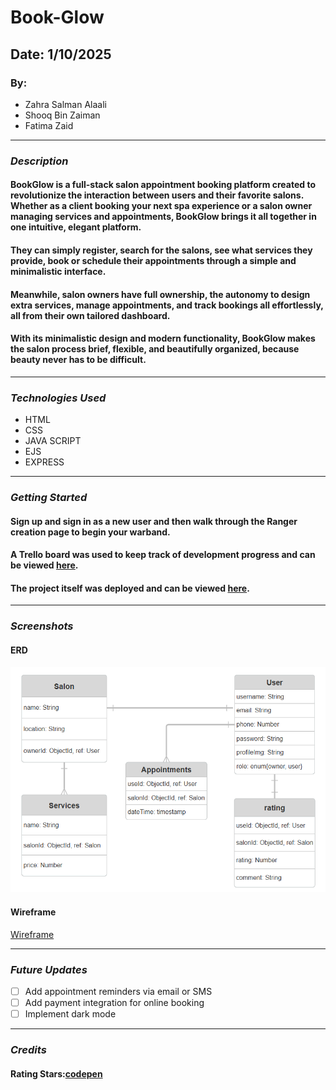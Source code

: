 # Book-Glow
## Date: 1/10/2025
### By:
* Zahra Salman Alaali
* Shooq Bin Zaiman
* Fatima Zaid

***

### ***Description***
#### BookGlow is a full-stack salon appointment booking platform created to revolutionize the interaction between users and their favorite salons. Whether as a client booking your next spa experience or a salon owner managing services and appointments, BookGlow brings it all together in one intuitive, elegant platform.

#### They can simply register, search for the salons, see what services they provide, book or schedule their appointments through a simple and minimalistic interface.

#### Meanwhile, salon owners have full ownership, the autonomy to design extra services, manage appointments, and track bookings all effortlessly, all from their own tailored dashboard.

#### With its minimalistic design and modern functionality, BookGlow makes the salon process brief, flexible, and beautifully organized, because beauty never has to be difficult.

***

### ***Technologies Used***
* HTML
* CSS
* JAVA SCRIPT
* EJS
* EXPRESS

***

### ***Getting Started***
#### Sign up and sign in as a new user and then walk through the Ranger creation page to begin your warband.
#### A Trello board was used to keep track of development progress and can be viewed [here](https://trello.com/boardinvited/68dd270b846e4395c2f5ba44/68dd2778353cc7bf5fb48947/6bc23424b0161e447ed2b578db3187cd?utm_source=eval-email&utm_medium=email&utm_campaign=board-invite).
#### The project itself was deployed and can be viewed [here]().

***

### ***Screenshots***
#### ERD
![ERD](./imgs/ERD.png)
#### Wireframe
[Wireframe](https://www.figma.com/proto/cOWrBpZMVUvuhdoyK28fBW/Book---Glow?node-id=0-1&t=wtiKJ1FbfEvCFCzG-1)

***

### ***Future Updates***
- [ ] Add appointment reminders via email or SMS
- [ ] Add payment integration for online booking
- [ ] Implement dark mode
***

### ***Credits***
#### Rating Stars:[codepen](https://codepen.io/hesguru/pen/BaybqXv)
